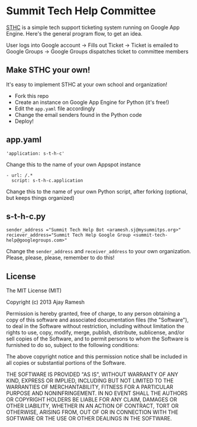 Summit Tech Help Committee
==========================
[STHC](http://www.s-t-h-c.appspot.com) is a simple tech support ticketing system running on Google App Engine. Here's the general program flow, to get an idea. 

User logs into Google account -> Fills out Ticket -> Ticket is emailed to Google Groups -> Google Groups dispatches ticket to committee members

Make STHC your own!
-------------------

It's easy to implement STHC at your own school and organization!

* Fork this repo
* Create an instance on Google App Engine for Python (it's free!)
* Edit the `app.yaml` file accordingly
* Change the email senders found in the Python code
* Deploy!

app.yaml
--------

    'application: s-t-h-c'
Change this to the name of your own Appspot instance

    - url: /.*
      script: s-t-h-c.application
      
Change this to the name of your own Python script, after forking (optional, but keeps things organized)

s-t-h-c.py
----------

    sender_address ="Summit Tech Help Bot <aramesh.sj@mysummitps.org>"
    reciever_address="Summit Tech Help Google Group <summit-tech-help@googlegroups.com>"
    
    
Change the `sender_address` and `receiver_address` to your own organization. Please, please, please, remember to do this! 

License
-------

The MIT License (MIT)

Copyright (c) 2013 Ajay Ramesh

Permission is hereby granted, free of charge, to any person obtaining a copy
of this software and associated documentation files (the "Software"), to deal
in the Software without restriction, including without limitation the rights
to use, copy, modify, merge, publish, distribute, sublicense, and/or sell
copies of the Software, and to permit persons to whom the Software is
furnished to do so, subject to the following conditions:

The above copyright notice and this permission notice shall be included in
all copies or substantial portions of the Software.

THE SOFTWARE IS PROVIDED "AS IS", WITHOUT WARRANTY OF ANY KIND, EXPRESS OR
IMPLIED, INCLUDING BUT NOT LIMITED TO THE WARRANTIES OF MERCHANTABILITY,
FITNESS FOR A PARTICULAR PURPOSE AND NONINFRINGEMENT. IN NO EVENT SHALL THE
AUTHORS OR COPYRIGHT HOLDERS BE LIABLE FOR ANY CLAIM, DAMAGES OR OTHER
LIABILITY, WHETHER IN AN ACTION OF CONTRACT, TORT OR OTHERWISE, ARISING FROM,
OUT OF OR IN CONNECTION WITH THE SOFTWARE OR THE USE OR OTHER DEALINGS IN
THE SOFTWARE.

